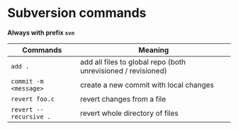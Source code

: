 # Subversion commands
**Always with prefix `svn`**

Commands | Meaning
-------- | -------
`add .` | add all files to global repo (both unrevisioned / revisioned)
`commit -m <message>` | create a new commit with local changes
`revert foo.c` | revert changes from a file
`revert --recursive .` | revert whole directory of files
